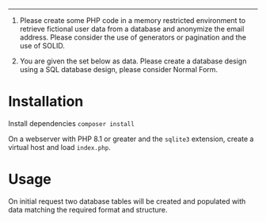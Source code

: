 ***
1. Please create some PHP code in a memory restricted environment to retrieve fictional user data from a database and anonymize the email address. Please consider the use of generators or pagination and the use of SOLID.


2. You are given the set below as data. Please create a database design using a SQL database design, please consider Normal Form.

# Installation
Install dependencies
```composer install```

On a webserver with PHP 8.1 or greater and the ```sqlite3``` extension, create a virtual host and load ```index.php```.

# Usage
On initial request two database tables will be created and populated with data matching the required format and structure.

